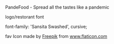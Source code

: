 PandeFood - Spread all the tastes like a pandemic

logo/restorant font
<link
			href="https://fonts.googleapis.com/css2?family=Sansita+Swashed:wght@400;464&display=swap"
			rel="stylesheet"
		/>
font-family: 'Sansita Swashed', cursive;

fav Icon made by <a href="https://www.flaticon.com/authors/freepik" title="Freepik">Freepik</a> from <a href="https://www.flaticon.com/" title="Flaticon"> www.flaticon.com</a>